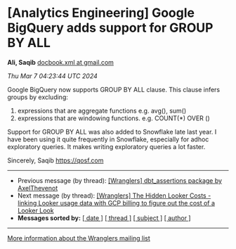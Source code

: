 









[Analytics Engineering] Google BigQuery adds support for GROUP BY ALL
=====================================================================


**Ali, Saqib**
[docbook.xml at gmail.com](mailto:wranglers%40analyticsengineering.net?Subject=Re%3A%20%5BWranglers%5D%20Google%20BigQuery%20adds%20support%20for%20GROUP%20BY%20ALL&In-Reply-To=%3CCABDm0O_t_4b3JMqQ%2BX%3D%3DajZCA8f7nw4B4_NSKf3fOTK699r6Rw%40mail.gmail.com%3E "[Wranglers] Google BigQuery adds support for GROUP BY ALL")   

*Thu Mar 7 04:23:44 UTC 2024*  

Google BigQuery now supports GROUP BY ALL clause. This clause infers groups
by excluding:

1) expressions that are aggregate functions e.g. avg(), sum()
2) expressions that are windowing functions. e.g. COUNT(\*) OVER ()

Support for GROUP BY ALL was also added to Snowflake late last year. I have
been using it quite frequently in Snowflake, especially for adhoc
exploratory queries. It makes writing exploratory queries a lot faster.

Sincerely,
Saqib
<https://qosf.com>
  
  




---


* Previous message (by thread): [[Wranglers] dbt\_assertions package by AxelThevenot](000008.html)
* Next message (by thread): [[Wranglers] The Hidden Looker Costs - linking Looker usage data with GCP billing to figure out the cost of a Looker Look](000010.html)
* **Messages sorted by:**
[[ date ]](date.html#9)
[[ thread ]](thread.html#9)
[[ subject ]](subject.html#9)
[[ author ]](author.html#9)




---


[More information about the Wranglers
mailing list](https://analyticsengineering.net/mailman/listinfo/wranglers)  




